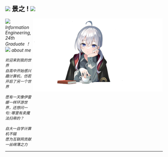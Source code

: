 <h2><img src="https://media.giphy.com/media/mGcNjsfWAjY5AEZNw6/giphy.gif" width="50"> 景之 ! <img src="https://media.giphy.com/media/mGcNjsfWAjY5AEZNw6/giphy.gif" width="50"></h2>
<img align='right' src="./images/1.png" width="415">
<p><img src="https://media.giphy.com/media/WUlplcMpOCEmTGBtBW/giphy.gif" width="30"> <em>Information Engineering, 24th Graduate ！
<br />
<img src="https://media.giphy.com/media/VgCDAzcKvsR6OM0uWg/giphy.gif" width="30"> about me

```Julia
欢迎来到我的世界
自高中开始感兴趣计算机，仿若开启了另一个世界

愿有一天像伊雷娜一样环游世界，还想问一句:哪里有卖魔法扫帚的？

自大一自学计算机不辍
愿为互联网贡献一丝绵薄之力
```

---
</div>
